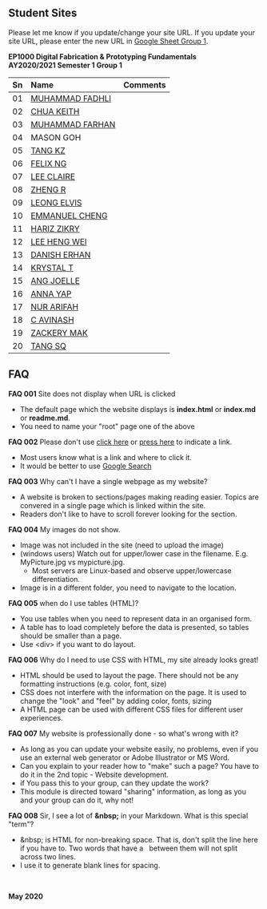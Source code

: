 
## Student Sites

Please let me know if you update/change your site URL.
If you update your site URL, please enter the new URL in [Google Sheet Group 1](https://drive.google.com/open?id=1X9X7FhpFlZU25ybGc4Znd4XozB-3NqZJ).

**EP1000 Digital Fabrication & Prototyping Fundamentals**    
**AY2020/2021 Semester 1 Group 1**

|Sn   |Name        |Comments|
|:-------|:-----------|:------|
01 | [MUHAMMAD FADHLI](https://darksnowle.github.io/EP1000/) ||
02 | [CHUA KEITH](https://keithsp.github.io/Ep1000/) ||
03 | [MUHAMMAD FARHAN](https://mfarhan1211.github.io/EP1000/) ||
04 | MASON GOH       |       |
05 | [TANG KZ](https://tangkenzee.github.io/EP1000) ||
06 | [FELIX NG](https://felixnkw.github.io/EP1000/) ||
07 | [LEE CLAIRE](https://sp-claire.github.io/E1000/) ||
08 | [ZHENG R](https://zhengrq20.github.io/ep1000/) ||
09 | [LEONG ELVIS]()||
10 | [EMMANUEL CHENG](https://partixle.github.io/EP1000/) ||
11 | [HARIZ ZIKRY](https://harizzikry.github.io/EP1000/) ||
12 | [LEE HENG WEI](https://leehengwei.github.io/EP1000/) ||
13 | [DANISH ERHAN](https://danish-erhan02.github.io/EP1000/) ||
14 | [KRYSTAL T](https://krystaltan19.github.io/EP1000/) ||
15 | [ANG JOELLE](https://jaze7.github.io/EP1000/) ||
16 | [ANNA YAP](https://annayjl.github.io/EP1000/) ||
17 | [NUR ARIFAH](https://refrigerated.github.io/EP1000/) ||
18 | [C AVINASH](https://avi7v.github.io/EP1000/)||
19 | [ZACKERY MAK](https://zackerymak.github.io/EP1000/)||
20 | [TANG SQ](https://tangshiqing.github.io/EP1000/) ||


## FAQ

<a name="faq001"></a>**FAQ 001** Site does not display when URL is clicked

* The default page which the website displays is **index.html** or **index.md** or **readme.md**.
* You need to name your "root" page one of the above

<a name="faq002"></a>**FAQ 002** Please don't use [click here](http://google.com) or [press here](http://google.com) to indicate a link.

* Most users know what is a link and where to click it.
* It would be better to use [Google Search](http://google.com)

<a name="faq003"></a>**FAQ 003** Why can't I have a single webpage as my website?

* A website is broken to sections/pages making reading easier.  Topics are convered in a single page which is linked within the site.
* Readers don't like to have to scroll forever looking for the section.

<a name="faq004"></a>**FAQ 004** My images do not show.

* Image was not included in the site (need to upload the image)
* (windows users) Watch out for upper/lower case in the filename. E.g. MyPicture.jpg vs mypicture.jpg.   
    - Most servers are Linux-based and observe upper/lowercase differentiation.
* Image is in a different folder, you need to navigate to the location.

<a name="faq005"></a>**FAQ 005** when do I use tables (HTML)?

* You use tables when you need to represent data in an organised form.
* A table has to load completely before the data is presented, so tables should be smaller than a page.
* Use \<div\> if you want to do layout.

<a name="faq006"></a>**FAQ 006** Why do I need to use CSS with HTML, my site already looks great!

* HTML should be used to layout the page. There should not be any formatting instructions (e.g. color, font, size)
* CSS does not interfere with the information on the page.  It is used to change the "look" and "feel" by adding color, fonts, sizing
* A HTML page can be used with different CSS files for different user experiences.

<a name="faq007"></a>**FAQ 007** My website is professionally done - so what's wrong with it?

* As long as you can update your website easily, no problems, even if you use an external web generator or Adobe Illustrator or MS Word.
* Can you explain to your reader how to "make" such a page?  You have to do it in the 2nd topic - Website development.
* if You pass this to your group, can they update the work?
* This module is directed toward "sharing" information, as long as you and your group can do it, why not!

<a name="faq008"></a>**FAQ 008** Sir, I see a lot of **&amp;nbsp;** in your Markdown. What is this special "term"?

* &amp;nbsp; is HTML for non-breaking space.  That is, don't split the line here if you have to.  Two words that have a &nbsp; between them will not split across two lines.
* I use it to generate blank lines for spacing.

&nbsp; 

**May 2020**
